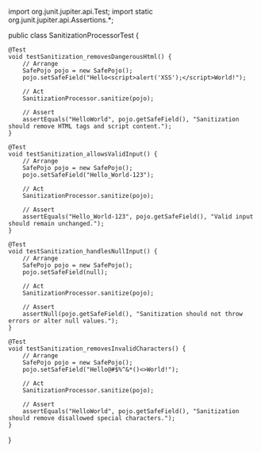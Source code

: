 import org.junit.jupiter.api.Test;
import static org.junit.jupiter.api.Assertions.*;

public class SanitizationProcessorTest {

    @Test
    void testSanitization_removesDangerousHtml() {
        // Arrange
        SafePojo pojo = new SafePojo();
        pojo.setSafeField("Hello<script>alert('XSS');</script>World!");

        // Act
        SanitizationProcessor.sanitize(pojo);

        // Assert
        assertEquals("HelloWorld", pojo.getSafeField(), "Sanitization should remove HTML tags and script content.");
    }

    @Test
    void testSanitization_allowsValidInput() {
        // Arrange
        SafePojo pojo = new SafePojo();
        pojo.setSafeField("Hello_World-123");

        // Act
        SanitizationProcessor.sanitize(pojo);

        // Assert
        assertEquals("Hello_World-123", pojo.getSafeField(), "Valid input should remain unchanged.");
    }

    @Test
    void testSanitization_handlesNullInput() {
        // Arrange
        SafePojo pojo = new SafePojo();
        pojo.setSafeField(null);

        // Act
        SanitizationProcessor.sanitize(pojo);

        // Assert
        assertNull(pojo.getSafeField(), "Sanitization should not throw errors or alter null values.");
    }

    @Test
    void testSanitization_removesInvalidCharacters() {
        // Arrange
        SafePojo pojo = new SafePojo();
        pojo.setSafeField("Hello@#$%^&*()<>World!");

        // Act
        SanitizationProcessor.sanitize(pojo);

        // Assert
        assertEquals("HelloWorld", pojo.getSafeField(), "Sanitization should remove disallowed special characters.");
    }
}
